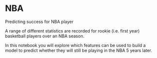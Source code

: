 # NBA
Predicting success for NBA player

A range of different statistics are recorded for rookie (i.e. first year) basketball players over an NBA season.

In this notebook you will explore which features can be used to build a model to predict whether they will still be playing in the NBA 5 years later.
